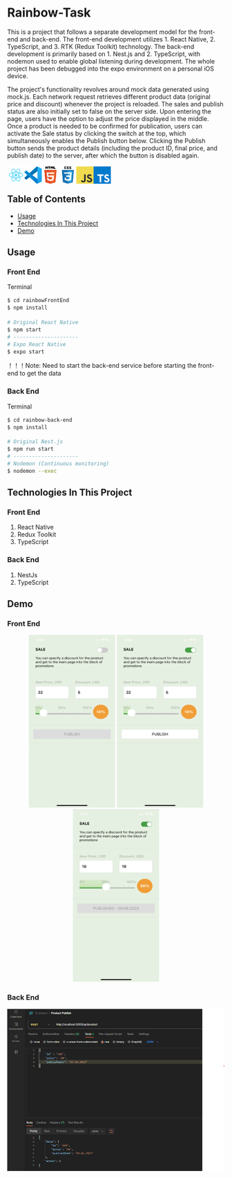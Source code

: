 # Rainbow-Task

This is a project that follows a separate development model for the front-end and back-end. The front-end development utilizes 1. React Native, 2. TypeScript, and 3. RTK (Redux Toolkit) technology. The back-end development is primarily based on 1. Nest.js and 2. TypeScript, with nodemon used to enable global listening during development. The whole project has been debugged into the expo environment on a personal iOS device.

The project's functionality revolves around mock data generated using mock.js. Each network request retrieves different product data (original price and discount) whenever the project is reloaded. The sales and publish status are also initially set to false on the server side. Upon entering the page, users have the option to adjust the price displayed in the middle. Once a product is needed to be confirmed for publication, users can activate the Sale status by clicking the switch at the top, which simultaneously enables the Publish button below. Clicking the Publish button sends the product details (including the product ID, final price, and publish date) to the server, after which the button is disabled again.
<br />
<br />
<img align="left" alt="React" width="40px" src="https://raw.githubusercontent.com/github/explore/80688e429a7d4ef2fca1e82350fe8e3517d3494d/topics/react/react.png" />
<img align="left" alt="Visual Studio Code" width="40px" src="https://raw.githubusercontent.com/github/explore/80688e429a7d4ef2fca1e82350fe8e3517d3494d/topics/visual-studio-code/visual-studio-code.png" />
<img align="left" alt="HTML5" width="40px" src="https://raw.githubusercontent.com/github/explore/80688e429a7d4ef2fca1e82350fe8e3517d3494d/topics/html/html.png" />
<img align="left" alt="CSS3" width="40px" src="https://raw.githubusercontent.com/github/explore/80688e429a7d4ef2fca1e82350fe8e3517d3494d/topics/css/css.png" />
<img align="left" alt="JavaScript" width="40px" src="https://raw.githubusercontent.com/github/explore/80688e429a7d4ef2fca1e82350fe8e3517d3494d/topics/javascript/javascript.png" />
<img align="left" alt="TypeScript" width="40px" src="https://raw.githubusercontent.com/github/explore/80688e429a7d4ef2fca1e82350fe8e3517d3494d/topics/typescript/typescript.png" />
<br />
<br />

## Table of Contents
- [Usage](#usage)
- [Technologies In This Project](#technologies-in-this-project)
- [Demo](#demo)


## Usage
### Front End

Terminal
```sh
$ cd rainbowFrontEnd
$ npm install

# Original React Native
$ npm start
# ---------------------
# Expo React Native
$ expo start
```
！！！Note: Need to start the back-end service before starting the front-end to get the data

### Back End

Terminal
```sh
$ cd rainbow-back-end
$ npm install

# Original Nest.js
$ npm run start
# ---------------------
# Nodemon (Continuous monitoring)
$ nodemon --exec
```

## Technologies In This Project
### Front End

1. React Native
2. Redux Toolkit
3. TypeScript

### Back End

1. NestJs
2. TypeScript

## Demo
### Front End

<div align="center">
    <img src="Demo/FrontEnd01.png" height="400" width="200">
    <img src="Demo/FrontEnd02.png" height="400" width="200">
    <img src="Demo/FrontEnd03.png" height="400" width="200">
</div>

### Back End
<div align="center">
    <img src="Demo/BackEnd01.png" width="800">
</div>
